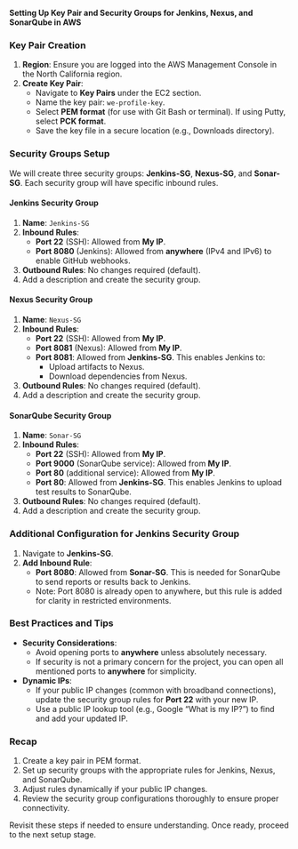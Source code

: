 **Setting Up Key Pair and Security Groups for Jenkins, Nexus, and SonarQube in AWS**

### Key Pair Creation
1. **Region**: Ensure you are logged into the AWS Management Console in the North California region.
2. **Create Key Pair**:
   - Navigate to **Key Pairs** under the EC2 section.
   - Name the key pair: `we-profile-key`.
   - Select **PEM format** (for use with Git Bash or terminal). If using Putty, select **PCK format**.
   - Save the key file in a secure location (e.g., Downloads directory).

### Security Groups Setup
We will create three security groups: **Jenkins-SG**, **Nexus-SG**, and **Sonar-SG**. Each security group will have specific inbound rules.

#### **Jenkins Security Group**
1. **Name**: `Jenkins-SG`
2. **Inbound Rules**:
   - **Port 22** (SSH): Allowed from **My IP**.
   - **Port 8080** (Jenkins): Allowed from **anywhere** (IPv4 and IPv6) to enable GitHub webhooks.
3. **Outbound Rules**: No changes required (default).
4. Add a description and create the security group.

#### **Nexus Security Group**
1. **Name**: `Nexus-SG`
2. **Inbound Rules**:
   - **Port 22** (SSH): Allowed from **My IP**.
   - **Port 8081** (Nexus): Allowed from **My IP**.
   - **Port 8081**: Allowed from **Jenkins-SG**. This enables Jenkins to:
     - Upload artifacts to Nexus.
     - Download dependencies from Nexus.
3. **Outbound Rules**: No changes required (default).
4. Add a description and create the security group.

#### **SonarQube Security Group**
1. **Name**: `Sonar-SG`
2. **Inbound Rules**:
   - **Port 22** (SSH): Allowed from **My IP**.
   - **Port 9000** (SonarQube service): Allowed from **My IP**.
   - **Port 80** (additional service): Allowed from **My IP**.
   - **Port 80**: Allowed from **Jenkins-SG**. This enables Jenkins to upload test results to SonarQube.
3. **Outbound Rules**: No changes required (default).
4. Add a description and create the security group.

### Additional Configuration for Jenkins Security Group
1. Navigate to **Jenkins-SG**.
2. **Add Inbound Rule**:
   - **Port 8080**: Allowed from **Sonar-SG**. This is needed for SonarQube to send reports or results back to Jenkins.
   - Note: Port 8080 is already open to anywhere, but this rule is added for clarity in restricted environments.

### Best Practices and Tips
- **Security Considerations**:
  - Avoid opening ports to **anywhere** unless absolutely necessary.
  - If security is not a primary concern for the project, you can open all mentioned ports to **anywhere** for simplicity.
- **Dynamic IPs**:
  - If your public IP changes (common with broadband connections), update the security group rules for **Port 22** with your new IP.
  - Use a public IP lookup tool (e.g., Google “What is my IP?”) to find and add your updated IP.

### Recap
1. Create a key pair in PEM format.
2. Set up security groups with the appropriate rules for Jenkins, Nexus, and SonarQube.
3. Adjust rules dynamically if your public IP changes.
4. Review the security group configurations thoroughly to ensure proper connectivity.

Revisit these steps if needed to ensure understanding. Once ready, proceed to the next setup stage.

